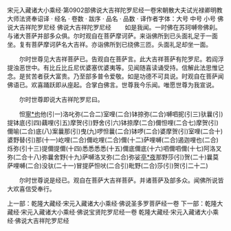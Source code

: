 宋元入藏诸大小乘经·第0902部佛说大吉祥陀罗尼经一卷宋朝散大夫试光禄卿明教大师法贤奉诏译
· 经名 · 卷数 · 跋序
· 品名 · 品数 · 译作者字体：大号 中号 小号
佛说大吉祥陀罗尼经
佛说大吉祥陀罗尼经
　　如是我闻。一时佛在苏珂嚩帝佛刹。与诸大菩萨并部多众俱。尔时观自在菩萨摩诃萨。来诣佛所到已头面礼足于一面坐。复有菩萨摩诃萨名大吉祥。亦诣佛所到已绕佛三匝。头面礼足却坐一面。

　　尔时世尊见大吉祥菩萨已。告观自在菩萨言。此大吉祥菩萨有陀罗尼。若阎浮提浊恶世中。有比丘比丘尼优婆塞优婆夷等。见闻随喜读诵受持。信解此法思惟记念。是贫苦者获大富贵。乃至部多普令爱敬。如是功德不可具说。时观自在菩萨闻佛语已。欢喜踊跃即从座起。合掌白佛言。世尊我今乐闻。唯愿世尊为我宣说。

　　尔时世尊即说大吉祥陀罗尼曰。

　　怛[寧*也](切身下同)他(引一)洛叱弥(二合二)室哩(二合)钵捺弥(二合)嚩呬抳(引三)驮曩(引)提钵底(引四)藕哩(引五)摩贺(引)野舍(引六)钵捺摩(二合)儞怛哩(二合七)摩贺(引)儞喻(二合)底(八)案曩那(引)曳(九)啰怛曩(二合)钵啰(二合)婆摩贺(引)室哩(二合十)婆野替(引)那(十一)屹哩(二合)儞屹哩(二合)儞(十二)萨哩嚩(二合)遏迦哩也(二合)烁弥(引十三)提儞提儞(十四)悉悉悉悉(十五)儞底儞底(十六)呬儞呬儞(十七)阿洛叉弥(二合十八)弥曩舍野(十九)萨嚩洛叉弥(二合)弥娑[亭*夜](切身引)那野莎(引)贺(二十)曩莫萨哩嚩(二合)没驮(二十一)冒提萨怛吠(二合引)毗野(二合)莎(引)贺(引二十二)

　　尔时世尊说是经已。观自在菩萨大吉祥菩萨。并诸菩萨及部多众。闻佛所说皆大欢喜信受奉行。

上一部：乾隆大藏经·宋元入藏诸大小乘经·佛说圣多罗菩萨经一卷
下一部：乾隆大藏经·宋元入藏诸大小乘经·佛说宝贤陀罗尼经一卷
乾隆大藏经·宋元入藏诸大小乘经·佛说大吉祥陀罗尼经